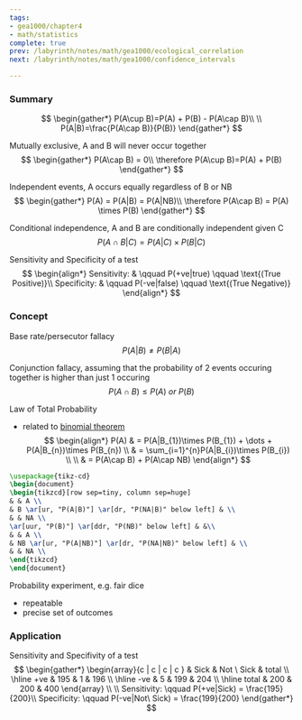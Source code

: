 ```yaml
---
tags:
- gea1000/chapter4
- math/statistics
complete: true
prev: /labyrinth/notes/math/gea1000/ecological_correlation
next: /labyrinth/notes/math/gea1000/confidence_intervals

---
```

### Summary
$$
\begin{gather*}
P(A\cup B)=P(A) + P(B) - P(A\cap B)\\
\\
P(A|B)=\frac{P(A\cap B)}{P(B)}
\end{gather*}
$$

Mutually exclusive, A and B will never occur together
$$
\begin{gather*}
P(A\cap B) = 0\\
\therefore P(A\cup B)=P(A) + P(B)
\end{gather*}
$$

Independent events, A occurs equally regardless of B or NB
$$
\begin{gather*}
P(A) = P(A|B) = P(A|NB)\\
\therefore P(A\cap B) = P(A) \times P(B)
\end{gather*}
$$

Conditional independence, A and B are conditionally independent given C
$$
P(A\cap B|C) = P(A|C) \times P(B|C)
$$

Sensitivity and Specificity of a test
$$
\begin{align*}
Sensitivity: & \qquad P(+ve|true) \qquad \text{(True Positive)}\\
Specificity: & \qquad P(-ve|false) \qquad \text{(True Negative)}
\end{align*}
$$
### Concept
Base rate/persecutor fallacy
$$
P(A|B)\neq P(B|A)
$$

Conjunction fallacy, assuming that the probability of 2 events occuring together is higher than just 1 occuring
$$
P(A\cap B) \leq P(A) \ or \ P(B)
$$

Law of Total Probability
- related to [binomial theorem](/labyrinth/notes/math/ma1301/binomial_theorem)
$$
\begin{align*}
P(A) & = P(A|B_{1})\times P(B_{1}) + \dots + P(A|B_{n})\times P(B_{n}) \\
& = \sum_{i=1}^{n}P(A|B_{i})\times P(B_{i})  \\
\\
& = P(A\cap B) + P(A\cap NB)
\end{align*}
$$
```tikz
\usepackage{tikz-cd}
\begin{document}
\begin{tikzcd}[row sep=tiny, column sep=huge]
& & A \\
& B \ar[ur, "P(A|B)"] \ar[dr, "P(NA|B)" below left] & \\
& & NA \\
\ar[uur, "P(B)"] \ar[ddr, "P(NB)" below left] & &\\
& & A \\
& NB \ar[ur, "P(A|NB)"] \ar[dr, "P(NA|NB)" below left] & \\
& & NA \\
\end{tikzcd}
\end{document}
```

Probability experiment, e.g. fair dice
- repeatable
- precise set of outcomes
### Application
Sensitivity and Specifivity of a test
$$
\begin{gather*}
\begin{array}{c | c | c | c }
& Sick & Not \ Sick & total \\
\hline
+ve & 195 & 1 & 196 \\
\hline 
-ve & 5 & 199 & 204 \\
\hline
total & 200 & 200 & 400
\end{array} \\
\\
Sensitivity:  \qquad P(+ve|Sick) = \frac{195}{200}\\
Specificity:  \qquad P(-ve|Not\ Sick) = \frac{199}{200}
\end{gather*}
$$